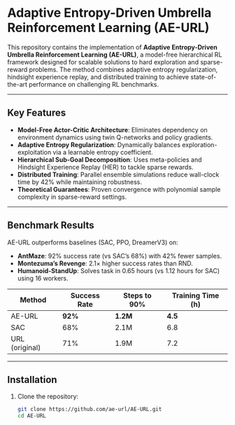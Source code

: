 # Adaptive Entropy-Driven Umbrella Reinforcement Learning (AE-URL)

This repository contains the implementation of **Adaptive Entropy-Driven Umbrella Reinforcement Learning (AE-URL)**, a model-free hierarchical RL framework designed for scalable solutions to hard exploration and sparse-reward problems. The method combines adaptive entropy regularization, hindsight experience replay, and distributed training to achieve state-of-the-art performance on challenging RL benchmarks.

---

## Key Features
- **Model-Free Actor-Critic Architecture**: Eliminates dependency on environment dynamics using twin Q-networks and policy gradients.
- **Adaptive Entropy Regularization**: Dynamically balances exploration-exploitation via a learnable entropy coefficient.
- **Hierarchical Sub-Goal Decomposition**: Uses meta-policies and Hindsight Experience Replay (HER) to tackle sparse rewards.
- **Distributed Training**: Parallel ensemble simulations reduce wall-clock time by 42% while maintaining robustness.
- **Theoretical Guarantees**: Proven convergence with polynomial sample complexity in sparse-reward settings.

---

## Benchmark Results
AE-URL outperforms baselines (SAC, PPO, DreamerV3) on:
- **AntMaze**: 92% success rate (vs SAC’s 68%) with 42% fewer samples.
- **Montezuma’s Revenge**: 2.1× higher success rates than RND.
- **Humanoid-StandUp**: Solves task in 0.65 hours (vs 1.12 hours for SAC) using 16 workers.

| Method       | Success Rate | Steps to 90% | Training Time (h) |
|--------------|-------------|-------------|------------------|
| AE-URL       | **92%**     | **1.2M**    | **4.5**          |
| SAC          | 68%         | 2.1M        | 6.8              |
| URL (original)| 71%        | 1.9M        | 7.2              |

---

## Installation
1. Clone the repository:
   ```bash
   git clone https://github.com/ae-url/AE-URL.git
   cd AE-URL
